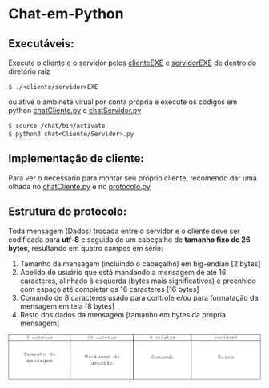 # Chat-em-Python

## Executáveis:

Execute o cliente e o servidor pelos [clienteEXE](./clienteEXE) e [servidorEXE](./servidorEXE) de dentro do diretório raiz
```console
$ ./<cliente/servidor>EXE
```
ou ative o ambinete virual por conta própria e execute os códigos em python [chatCliente.py](./chatCliente.py) e [chatServidor.py](./chatServidor.py)
```console
$ source /chat/bin/activate
$ python3 chat<Cliente/Servidor>.py
```

## Implementação de cliente:

Para ver o necessário para montar seu próprio cliente, recomendo dar uma olhada no [chatCliente.py](./chatCliente.py) e no [protocolo.py](./protocolo.py)

## Estrutura do protocolo:

Toda mensagem (Dados) trocada entre o servidor e o cliente deve ser codificada para **utf-8** e seguida de um cabeçalho de **tamanho fixo de 26 bytes**, resultando em quatro campos em série:
1. Tamanho da mensagem (incluindo o cabeçalho) em big-endian [2 bytes]
2. Apelido do usuário que está mandando a mensagem de até 16 caracteres, alinhado à esquerda (bytes mais significativos) e preenhido com espaço até completar os 16 caracteres [16 bytes]
3. Comando de 8 caracteres usado para controle e/ou para formatação da mensagem em tela [8 bytes]
4. Resto dos dados da mensagem [tamanho em bytes da própria mensagem]

![Protocolo](Protocolo.png)

